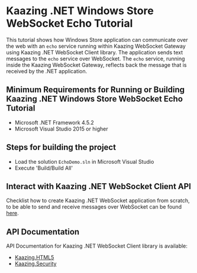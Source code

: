 # Kaazing .NET Windows Store WebSocket Echo Tutorial

This tutorial shows how Windows Store application can communicate over the web with an `echo` service running within Kaazing WebSocket Gateway using Kaazing .NET WebSocket Client library. The application sends text messages to the `echo` service over WebSocket.
The `echo` service, running inside the Kaazing WebSocket Gateway, reflects back the message that is received by the .NET application. 

## Minimum Requirements for Running or Building Kaazing .NET Windows Store WebSocket Echo Tutorial

* Microsoft .NET Framework 4.5.2
* Microsoft Visual Studio 2015 or higher

## Steps for building the project

* Load the solution `EchoDemo.sln` in Microsoft Visual Studio
* Execute 'Build/Build All'

## Interact with Kaazing .NET WebSocket Client API

Checklist how to create Kaazing .NET WebSocket application from scratch, to be able to send and receive messages
over WebSocket can be found [here](http://kaazing.com/doc/5.0/websocket_client_docs/dev-dotnet/o_dev_dotnet.html).

## API Documentation

API Documentation for Kaazing .NET WebSocket Client library is available:

* [Kaazing.HTML5](https://kaazing.com/doc/legacy/4.0/apidoc/client/dotnet/gateway/html/N_Kaazing_HTML5.htm)
* [Kaazing.Security](https://kaazing.com/doc/legacy/4.0/apidoc/client/dotnet/gateway/html/N_Kaazing_Security.htm)
